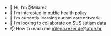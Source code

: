 - 👋 Hi, I’m @Milarez
- 👀 I’m interested in public health policy
- 🌱 I’m currently learning autism care network
- 💞️ I’m looking to collaborate on SUS autism data
- 📫 How to reach me milena.rezende@ufpe.br

<!---
Milarez/Milarez is a ✨ special ✨ repository because its `README.md` (this file) appears on your GitHub profile.
You can click the Preview link to take a look at your changes.
--->
